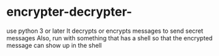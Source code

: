 # encrypter-decrypter-
use python 3 or later 
It decrypts or encrypts messages to send secret messages
Also, run with something that has a shell so that the encrypted message can show up in the shell
